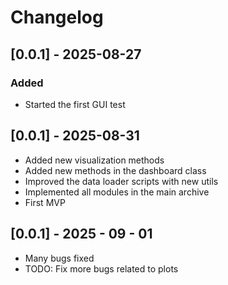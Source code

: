 # Changelog
## [0.0.1] - 2025-08-27
### Added
- Started the first GUI test

## [0.0.1] - 2025-08-31
- Added new visualization methods
- Added new methods in the dashboard class
- Improved the data loader scripts with new utils
- Implemented all modules in the main archive
- First MVP

## [0.0.1] - 2025 - 09 - 01
- Many bugs fixed
- TODO: Fix more bugs related to plots